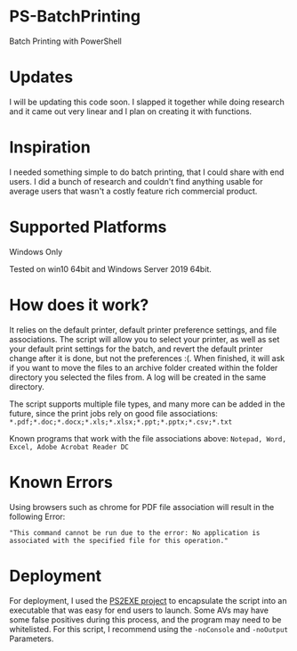 # PS-BatchPrinting
Batch Printing with PowerShell

# Updates
I will be updating this code soon. I slapped it together while doing research and it came out very linear and I plan on creating it with functions. 

# Inspiration
I needed something simple to do batch printing, that I could share with end users. I did a bunch of research and couldn't find anything usable for average users that wasn't a costly feature rich commercial product. 

# Supported Platforms
Windows Only

Tested on win10 64bit and Windows Server 2019 64bit. 

# How does it work? 
It relies on the default printer, default printer preference settings, and file associations.
The script will allow you to select your printer, as well as set your default print settings for the batch, and revert the default printer change after it is done, but not the preferences :(. When finished, it will ask if you want to move the files to an archive folder created within the folder directory you selected the files from. A log will be created in the same directory. 

The script supports multiple file types, and many more can be added in the future, since the print jobs rely on good file associations: 
```*.pdf;*.doc;*.docx;*.xls;*.xlsx;*.ppt;*.pptx;*.csv;*.txt```

Known programs that work with the file associations above: ```Notepad, Word, Excel, Adobe Acrobat Reader DC```

# Known Errors
Using browsers such as chrome for PDF file association will result in the following Error:

```"This command cannot be run due to the error: No application is associated with the specified file for this operation."```

# Deployment
For deployment, I used the [PS2EXE project](https://github.com/MScholtes/PS2EXE) to encapsulate the script into an executable that was easy for end users to launch. Some AVs may have some false positives during this process, and the program may need to be whitelisted. For this script, I recommend using the ```-noConsole``` and ```-noOutput``` Parameters.
